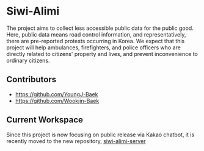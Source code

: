 # Siwi-Alimi
The project aims to collect less accessible public data for the public good. Here, public data means road control information, and representatively, there are pre-reported protests occurring in Korea. We expect that this project will help ambulances, firefighters, and police officers who are directly related to citizens' property and lives, and prevent inconvenience to ordinary citizens.

## Contributors
- https://github.com/YoungJ-Baek
- https://github.com/Wookjin-Baek

## Current Workspace
Since this project is now focusing on public release via Kakao chatbot, it is recently moved to the new repository, [siwi-alimi-server](https://github.com/Wookjin-Baek/siwi-alimi-server)